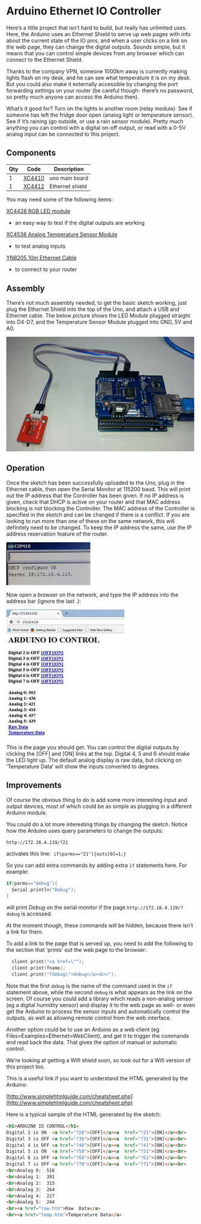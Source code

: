 # Arduino Ethernet IO Controller

Here’s a little project that isn’t hard to build, but really  has unlimited uses. Here, the Arduino uses an Ethernet Shield to serve up web  pages with info about the current state of the IO pins, and when a user clicks  on a link on the web page, they can change the digital outputs. Sounds simple,  but it means that you can control simple devices from any browser which can  connect to the Ethernet Shield.

Thanks to the company VPN, someone 1000km away is currently  making lights flash on my desk, and he can see what temperature it is on my desk. But you could also make it  externally accessible by changing the port forwarding settings on your router  (be careful though- there’s no password, so pretty much anyone can access the  Arduino then).

What’s it good for? Turn on the lights in another room  (relay module). See if someone has left the fridge door open (analog light or  temperature sensor).  See if it’s raining  (go outside, or use a rain sensor module). Pretty much anything you can control  with a digital on-off output, or read with a 0-5V analog input can be connected  to this project.

## Components

|Qty| Code | Description |
|---|---|---|
|1 | [XC4410](http://jaycar.com.au/p/XC4410) | uno main board
|1 | [XC4412](http://jaycar.com.au/p/XC4412) | Ethernet shield


You may need some of the following items:

[XC4428 RGB LED module](https://jaycar.com.au/p/XC4428)
- an easy way to test if the digital outputs are working

[XC4538 Analog Temperature Sensor Module](https://jaycar.com.au/p/XC4538)
- to test analog inputs

[YN8205 10m Ethernet Cable](https://jaycar.com.au/p/YN8205)
- to connect to your router

## Assembly

There’s not much assembly needed, to get the basic sketch working, just plug the Ethernet Shield into the top of the Uno, and attach a  USB and Ethernet cable. The below picture shows the LED Module plugged straight  into D4-D7, and the Temperature Sensor Module plugged into GND, 5V and A0.

![](images/clip-image002-0004.jpg)

## Operation

Once the sketch has been successfully uploaded to the Uno,  plug in the Ethernet cable, then open the Serial Monitor at 115200 baud. This  will print out the IP address that the Controller has been given. If no IP  address is given, check that DHCP is active on your router and that MAC address  blocking is not blocking the Controller. The MAC address of the Controller is  specified in the sketch and can be changed if there is a conflict. If you are  looking to run more than one of these on the same network, this will definitely  need to be changed. To keep the IP address the same, use the IP address  reservation feature of the router.

![](images/clip-image002-0005.jpg)

Now open a browser on the network, and type the IP address  into the address bar (ignore the last .):

![](images/clip-image002-0006.jpg)

This is the page you should get. You can control the digital  outputs by clicking the [OFF] and [ON] links at the top. Digital 4, 5 and 6  should make the LED light up. The default analog display is raw data, but  clicking on ‘Temperature Data’ will show the inputs converted to degrees.

## Improvements

Of course the obvious thing to do is add some more  interesting input and output devices, most of which could be as simple as  plugging in a different Arduino module.

You could do a lot more interesting things by changing the  sketch. Notice how the Arduino uses query parameters to change the outputs:

```
http://172.16.4.119/?21
```

activates this line:   `if(parms=="21"){outs[0]=1;}`

So you can add extra commands by adding extra `if`  statements here. For example:

```c
if(parms=="debug"){
  Serial.println("Debug");
}
```
will print *Debug* on the serial monitor if the page `http://172.16.4.119/?debug`
is accessed.

At the moment though, these commands will be hidden, because  there isn’t a link for them.

To add a link to the page that is served up, you need to add  the following to the section that ‘prints’ out the web page to the browser:

```c
  client.print("<a href=\"");
  client.print(fname);
  client.print("?debug\">debug</a><br>");
```

Note that the first `debug` is the name of the command used  in the `if` statement above, while the second `debug` is what appears as the  link on the screen.
Of course you could add a library which reads a non-analog  sensor (eg a digital humidity sensor) and display it to the web page as well-  or even get the Arduino to process the sensor inputs and automatically control  the outputs, as well as allowing remote control from the web interface.

Another option could be to use an Arduino as a web client  (eg Files>Examples>Ethernet>WebClient), and get it to trigger the  commands and read back the data. That gives the option of manual or automatic  control.

We’re looking at getting a Wifi shield soon, so look out for  a Wifi version of this project too.

This is a useful link if you want to understand the HTML  generated by the Arduino:

[http://www.simplehtmlguide.com/cheatsheet.php](http://www.simplehtmlguide.com/cheatsheet.php)

Here is a typical sample of the HTML generated by the  sketch:

```html
<h1>ARDUINO IO CONTROL</h1>
Digital 2 is ON  <a href="?20">[OFF]</a><a  href="?21">[ON]</a><br>
Digital 3 is OFF <a href="?30">[OFF]</a><a  href="?31">[ON]</a><br>
Digital 4 is OFF <a href="?40">[OFF]</a><a  href="?41">[ON]</a><br>
Digital 5 is ON  <a href="?50">[OFF]</a><a  href="?51">[ON]</a><br>
Digital 6 is OFF <a href="?60">[OFF]</a><a  href="?61">[ON]</a><br>
Digital 7 is OFF <a href="?70">[OFF]</a><a  href="?71">[ON]</a><br>
<br>Analog 0:  516
<br>Analog 1:  391
<br>Analog 2:  315
<br>Analog 3:  264
<br>Analog 4:  227
<br>Analog 5:  244
<br><a href="raw.htm">Raw  Data</a>
<br><a href="temp.htm">Temperature Data</a>
```
